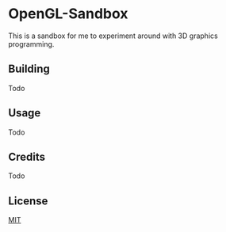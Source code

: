 # OpenGL-Sandbox
This is a sandbox for me to experiment around with 3D graphics programming.

## Building
Todo

## Usage
Todo

## Credits
Todo

## License
[MIT](https://choosealicense.com/licenses/mit/)
